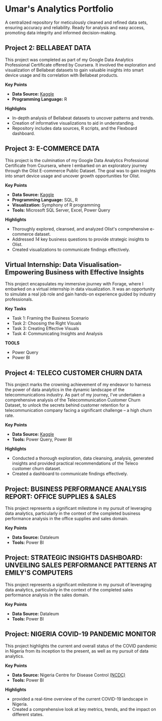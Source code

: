 # Umar's Analytics Portfolio

A centralized repository for meticulously cleaned and refined data sets, ensuring accuracy and reliability. Ready for analysis and easy access, promoting data integrity and informed decision-making. 



## Project 2: BELLABEAT DATA

This project was completed as part of my Google Data Analytics Professional Certificate offered by Coursera. It involved the exploration and visualization of Bellabeat datasets to gain valuable insights into smart device usage and its correlation with Bellabeat products.

__Key Points__

* __Data Source:__ [Kaggle](https://www.kaggle.com/datasets/arashnic/fitbit)
* __Programming Language:__ R

__Highlights__

* In-depth analysis of Bellabeat datasets to uncover patterns and trends.
* Creation of informative visualizations to aid in understanding.
* Repository includes data sources, R scripts, and the Flexboard dashboard.

## Project 3: E-COMMERCE DATA

This project is the culmination of my Google Data Analytics Professional Certificate from Coursera, where I embarked on an exploratory journey through the Olist E-commerce Public Dataset. The goal was to gain insights into smart device usage and uncover growth opportunities for Olist.

__Key Points__

* __Data Source:__ [Kaggle](https://www.kaggle.com/datasets/olistbr/brazilian-ecommerce)
* __Programming Language:__ SQL, R
* __Visualization:__ Symphony of R programming
* __Tools:__ Microsoft SQL Server, Excel, Power Query

__Highlights__

* Thoroughly explored, cleansed, and analyzed Olist's comprehensive e-commerce dataset.
* Addressed _14_ key business questions to provide strategic insights to Olist.
* Created visualizations to communicate findings effectively.

## Virtual Internship: Data Visualisation-Empowering Business with Effective Insights

This project encapsulates my immersive journey with Forage, where I embarked on a virtual internship in data visualization. It was an opportunity to simulate a real job role and gain hands-on experience guided by industry professionals.

__Key Tasks__
* Task 1: Framing the Business Scenario
* Task 2: Choosing the Right Visuals
* Task 3: Creating Effective Visuals
* Task 4: Communicating Insights and Analysis

__TOOLS__
* Power Query
* Power BI

## Project 4: TELECO CUSTOMER CHURN DATA

This project marks the crowning achievement of my endeavor to harness the power of data analytics in the dynamic landscape of the telecommunications industry. As part of my journey, I've undertaken a comprehensive analysis of the Telecommunication Customer Churn Dataset, to unlock the secrets behind customer retention for a telecommunication company facing a significant challenge – a high churn rate.

__Key Points__

* __Data Source:__ [Kaggle](https://www.kaggle.com/datasets/blastchar/telco-customer-churn/data)
* __Tools:__ Power Query, Power BI

__Highlights__

* Conducted a thorough exploration, data cleansing, analysis, generated insights and provided practical recommendations of the Teleco customer churn dataset.
* Created a dashboard to communicate findings effectively.

## Project: BUSINESS PERFORMANCE ANALYSIS REPORT: OFFICE SUPPLIES & SALES

This project represents a significant milestone in my pursuit of leveraging data analytics, particularly in the context of the completed business performance analysis in the office supplies and sales domain.

__Key Points__

* __Data Source:__ Dataleum
* __Tools:__ Power BI

## Project: STRATEGIC INSIGHTS DASHBOARD: UNVEILING SALES PERFORMANCE PATTERNS AT EMILY'S COMPUTERS

This project represents a significant milestone in my pursuit of leveraging data analytics, particularly in the context of the completed sales performance analysis in the sales domain.

__Key Points__

* __Data Source:__ Dataleum
* __Tools:__ Power BI

## Project: NIGERIA COVID-19 PANDEMIC MONITOR
This project highlights the current and overall status of the COVID pandemic in Nigeria from its inception to the present, as well as my pursuit of data analytics.

__Key Points__

* __Data Source:__ Nigeria Centre for Disease Control [(NCDC)](https://covid19.ncdc.gov.ng/)
* __Tools:__ Power BI

__Highlights__

* provided a real-time overview of the current COVID-19 landscape in Nigeria.
* Created a comprehensive look at key metrics, trends, and the impact on different states.
